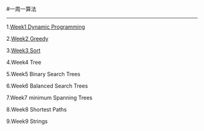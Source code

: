 #一周一算法

--------------

1.[Week1 Dynamic Programming](https://github.com/ia-cas/leetcode/wiki/week1-%E5%8A%A8%E6%80%81%E8%A7%84%E5%88%92(by-%E7%94%B0%E4%BF%8A))

2.[Week2 Greedy](https://github.com/ia-cas/leetcode/wiki/week2-%E8%B4%AA%E5%BF%83%E7%AE%97%E6%B3%95(by-%E6%96%BD%E4%BC%9F))

3.[Week3 Sort](https://github.com/ia-cas/leetcode/wiki/week3-%E6%8E%92%E5%BA%8F%EF%BC%88by-%E5%BC%A0%E4%BC%A0%E5%BC%BA%EF%BC%89)

4.Week4 Tree

5.Week5 Binary Search Trees 

6.Week6 Balanced Search Trees

7.Week7 minimum Spanning Trees

8.Week8 Shortest Paths

9.Week9 Strings

